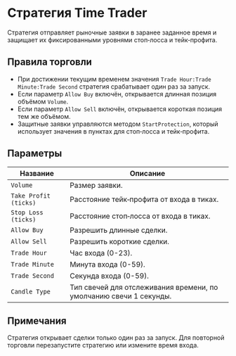 # Стратегия Time Trader

Стратегия отправляет рыночные заявки в заранее заданное время и защищает их фиксированными уровнями стоп‑лосса и тейк‑профита.

## Правила торговли

- При достижении текущим временем значения `Trade Hour:Trade Minute:Trade Second` стратегия срабатывает один раз за запуск.
- Если параметр `Allow Buy` включён, открывается длинная позиция объёмом `Volume`.
- Если параметр `Allow Sell` включён, открывается короткая позиция тем же объёмом.
- Защитные заявки управляются методом `StartProtection`, который использует значения в пунктах для стоп‑лосса и тейк‑профита.

## Параметры

| Название | Описание |
| -------- | -------- |
| `Volume` | Размер заявки. |
| `Take Profit (ticks)` | Расстояние тейк‑профита от входа в тиках. |
| `Stop Loss (ticks)` | Расстояние стоп‑лосса от входа в тиках. |
| `Allow Buy` | Разрешить длинные сделки. |
| `Allow Sell` | Разрешить короткие сделки. |
| `Trade Hour` | Час входа (0-23). |
| `Trade Minute` | Минута входа (0-59). |
| `Trade Second` | Секунда входа (0-59). |
| `Candle Type` | Тип свечей для отслеживания времени, по умолчанию свечи 1 секунды. |

## Примечания

Стратегия открывает сделки только один раз за запуск. Для повторной торговли перезапустите стратегию или измените время входа.
